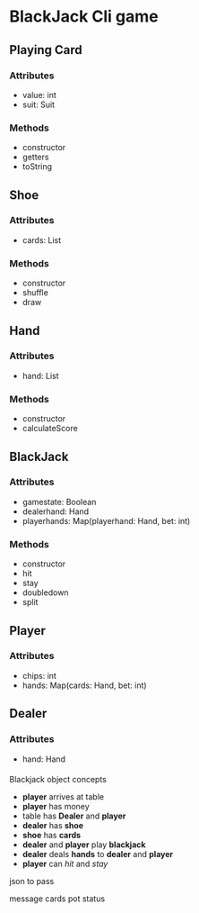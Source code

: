 # BlackJack Cli game

## Playing Card

### Attributes

- value: int
- suit: Suit

### Methods

- constructor
- getters
- toString

## Shoe

### Attributes

- cards: List<PlayingCard>

### Methods

- constructor
- shuffle
- draw

## Hand

### Attributes

- hand: List<PlayingCard>

### Methods

- constructor
- calculateScore

## BlackJack

### Attributes

- gamestate: Boolean
- dealerhand: Hand
- playerhands: Map(playerhand: Hand, bet: int)

### Methods

- constructor
- hit
- stay
- doubledown
- split

## Player

### Attributes

- chips: int
- hands: Map(cards: Hand, bet: int)

## Dealer

### Attributes

- hand: Hand




####
Blackjack object concepts

- **player** arrives at table
- **player** has money
- table has **Dealer** and **player**
- **dealer** has **shoe**
- **shoe** has **cards**
- **dealer** and **player** play **blackjack**
- **dealer** deals **hands** to **dealer** and **player**
- **player** can *hit* and *stay*

json to pass

message
cards
pot
status